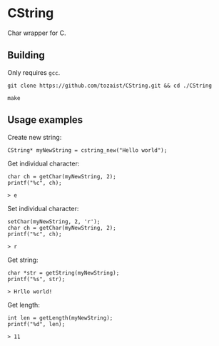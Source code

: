 # CString

Char wrapper for C.
## Building

Only requires `gcc`.
```
git clone https://github.com/tozaist/CString.git && cd ./CString
```
```
make
```
## Usage examples

Create new string:

```
CString* myNewString = cstring_new("Hello world");
```

Get individual character:

```
char ch = getChar(myNewString, 2);
printf("%c", ch);
```
`> e`

Set individual character:

```
setChar(myNewString, 2, 'r');
char ch = getChar(myNewString, 2);
printf("%c", ch);
```
`> r`


Get string:

```
char *str = getString(myNewString);
printf("%s", str);
```
`> Hrllo world!`

Get length:
```
int len = getLength(myNewString);
printf("%d", len);
```
`> 11`
